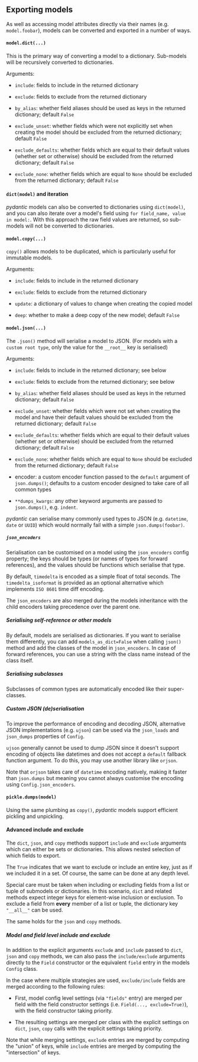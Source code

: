 ## Exporting models

As well as accessing model attributes directly via their names (e.g. `model.foobar`), models can be converted and exported in a number of ways.


#### `model.dict(...)`

This is the primary way of converting a model to a dictionary. Sub-models will be recursively converted to dictionaries.

Arguments:

* `include`: fields to include in the returned dictionary

* `exclude`: fields to exclude from the returned dictionary

* `by_alias`: whether field aliases should be used as keys in the returned dictionary; default `False`

* `exclude_unset`: whether fields which were not explicitly set when creating the model should be excluded from the returned dictionary; default `False`

* `exclude_defaults`: whether fields which are equal to their default values (whether set or otherwise) should be excluded from the returned dictionary; default `False`

* `exclude_none`: whether fields which are equal to `None` should be excluded from the returned dictionary; default `False`


#### `dict(model)` and iteration

_pydantic_ models can also be converted to dictionaries using `dict(model)`, and you can also iterate over a model's field using `for field_name, value in model:`. With this approach the raw field values are returned, so sub-models will not be converted to dictionaries.


#### `model.copy(...)`

`copy()` allows models to be duplicated, which is particularly useful for immutable models.

Arguments:

* `include`: fields to include in the returned dictionary

* `exclude`: fields to exclude from the returned dictionary

* `update`: a dictionary of values to change when creating the copied model

* `deep`: whether to make a deep copy of the new model; default `False`


#### `model.json(...)`

The `.json()` method will serialise a model to JSON. (For models with a `custom root type`, only the value for the `__root__` key is serialised)

Arguments:

* `include`: fields to include in the returned dictionary; see below

* `exclude`: fields to exclude from the returned dictionary; see below

* `by_alias`: whether field aliases should be used as keys in the returned dictionary; default `False`

* `exclude_unset`: whether fields which were not set when creating the model and have their
default values should be excluded from the returned dictionary; default `False`

* `exclude_defaults`: whether fields which are equal to their default values (whether set or otherwise) should be excluded from the returned dictionary; default `False`

* `exclude_none`: whether fields which are equal to `None` should be excluded from the returned dictionary; default `False`

* encoder: a custom encoder function passed to the `default` argument of `json.dumps()`; defaults to a custom encoder designed to take care of all common types

* `**dumps_kwargs`: any other keyword arguments are passed to `json.dumps()`, e.g. `indent`.

_pydantic_ can serialise many commonly used types to JSON (e.g. `datetime`, `date` or `UUID`) which would normally fail with a simple `json.dumps(foobar)`.


##### `json_encoders`

Serialisation can be customised on a model using the `json_encoders` config property; the keys should be types (or names of types for forward references), and the values should be functions which serialise that type.

By default, `timedelta` is encoded as a simple float of total seconds. The `timedelta_isoformat` is provided as an optional alternative which implements `ISO 8601` time diff encoding.

The `json_encoders` are also merged during the models inheritance with the child encoders taking precedence over the parent one.


##### Serialising self-reference or other models

By default, models are serialised as dictionaries. If you want to serialise them differently, you can add `models_as_dict=False` when calling `json()` method and add the classes of the model in `json_encoders`. In case of forward references, you can use a string with the class name instead of the class itself.


##### Serialising subclasses

Subclasses of common types are automatically encoded like their super-classes.


##### Custom JSON (de)serialisation

To improve the performance of encoding and decoding JSON, alternative JSON implementations (e.g. `ujson`) can be used via the `json_loads` and `json_dumps` properties of `Config`.

`ujson` generally cannot be used to dump JSON since it doesn't support encoding of objects like datetimes and does not accept a `default` fallback function argument. To do this, you may use another library like `orjson`.

Note that `orjson` takes care of `datetime` encoding natively, making it faster than `json.dumps` but meaning you cannot always customise the encoding using `Config.json_encoders`.


#### `pickle.dumps(model)`

Using the same plumbing as `copy()`, _pydantic_ models support efficient pickling and unpickling.


#### Advanced include and exclude

The `dict`, `json`, and `copy` methods support `include` and `exclude` arguments which can either be sets or dictionaries. This allows nested selection of which fields to export.

The `True` indicates that we want to exclude or include an entire key, just as if we included it in a set. Of course, the same can be done at any depth level.

Special care must be taken when including or excluding fields from a list or tuple of submodels or dictionaries. In this scenario, `dict` and related methods expect integer keys for element-wise inclusion or exclusion. To exclude a field from **every** member of a list or tuple, the dictionary key `"__all__"` can be used.

The same holds for the `json` and `copy` methods.


##### Model and field level include and exclude

In addition to the explicit arguments `exclude` and `include` passed to `dict`, `json` and `copy` methods, we can also pass the `include/exclude` arguments directly to the `Field` constructor or the equivalent `field` entry in the models `Config` class.

In the case where multiple strategies are used, `exclude/include` fields are merged according to the following rules:

* First, model config level settings (via `"fields"` entry) are merged per field with the field constructor settings (i.e. `Field(..., exclude=True)`), with the field constructor taking priority.

* The resulting settings are merged per class with the explicit settings on `dict`, `json`, `copy` calls with the explicit settings taking priority.

Note that while merging settings, `exclude` entries are merged by computing the "union" of keys, while `include` entries are merged by computing the "intersection" of keys.
